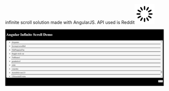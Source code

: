 infinite scroll solution made with AngularJS.
API used is Reddit![alt text](https://github.com/ibrahimbhat/infinitescroll/blob/master/images/spinner.svg)

![alt text](https://github.com/ibrahimbhat/infinitescroll/blob/master/images/Capture.JPG)



